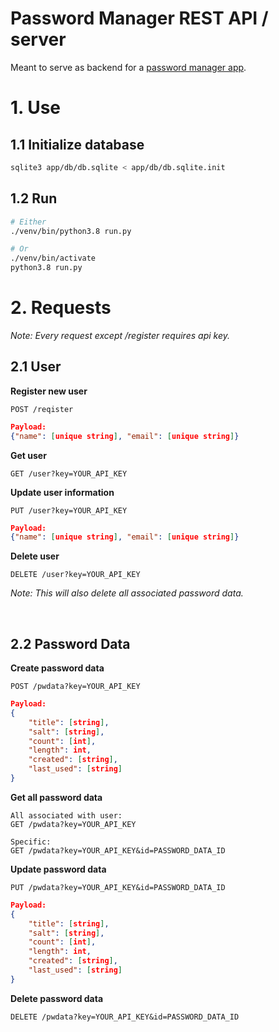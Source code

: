 # Password Manager REST API / server

Meant to serve as backend for a [password manager app](https://github.com/ludvighe/murmelpass).

# 1. Use

## 1.1 Initialize database
```bash
sqlite3 app/db/db.sqlite < app/db/db.sqlite.init
```

## 1.2 Run
```bash
# Either 
./venv/bin/python3.8 run.py

# Or
./venv/bin/activate
python3.8 run.py
```

# 2. Requests

*Note: Every request except /register requires api key.*

## 2.1 User
**Register new user**

```
POST /reqister
```

```json
Payload: 
{"name": [unique string], "email": [unique string]}
```

**Get user**

```
GET /user?key=YOUR_API_KEY
```

**Update user information**

```
PUT /user?key=YOUR_API_KEY
```

```json
Payload:
{"name": [unique string], "email": [unique string]}
```

**Delete user**

```
DELETE /user?key=YOUR_API_KEY
```

*Note: This will also delete all associated password data.*

<br>

## 2.2 Password Data

**Create password data**

```
POST /pwdata?key=YOUR_API_KEY
```

```json
Payload: 
{
    "title": [string],
    "salt": [string],
    "count": [int],
    "length": int,
    "created": [string],
    "last_used": [string]
}
```

**Get all password data**

```
All associated with user: 
GET /pwdata?key=YOUR_API_KEY
```

```
Specific: 
GET /pwdata?key=YOUR_API_KEY&id=PASSWORD_DATA_ID
```

**Update password data**

```
PUT /pwdata?key=YOUR_API_KEY&id=PASSWORD_DATA_ID
```

```json
Payload: 
{
    "title": [string],
    "salt": [string],
    "count": [int],
    "length": int,
    "created": [string],
    "last_used": [string]
}
```

**Delete password data**

```
DELETE /pwdata?key=YOUR_API_KEY&id=PASSWORD_DATA_ID
```
